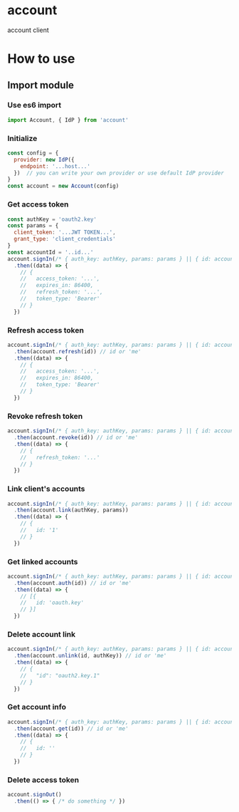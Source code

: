 # account
account client

# How to use
## Import module
### Use es6 import
```javascript
import Account, { IdP } from 'account'
```
### Initialize
```javascript
const config = {
  provider: new IdP({
    endpoint: '...host...'
  })  // you can write your own provider or use default IdP provider
}
const account = new Account(config)
```
### Get access token
```javascript
const authKey = 'oauth2.key'
const params = {
  client_token: '...JWT TOKEN...',
  grant_type: 'client_credentials'
}
const accountId = '..id...'
account.signIn(/* { auth_key: authKey, params: params } || { id: accountId } || { refresh_token: '...JWT TOKEN...' } */)
  .then((data) => {
    // {
    //   access_token: '...',
    //   expires_in: 86400,
    //   refresh_token: '...',
    //   token_type: 'Bearer'
    // }
  })
```
### Refresh access token
```javascript
account.signIn(/* { auth_key: authKey, params: params } || { id: accountId } || { refresh_token: '...JWT TOKEN...' } */)
  .then(account.refresh(id)) // id or 'me'
  .then((data) => {
    // {
    //   access_token: '...',
    //   expires_in: 86400,
    //   token_type: 'Bearer' 
    // }
  })
```
### Revoke refresh token
```javascript
account.signIn(/* { auth_key: authKey, params: params } || { id: accountId } || { refresh_token: '...JWT TOKEN...' } */)
  .then(account.revoke(id)) // id or 'me'
  .then((data) => {
    // {
    //   refresh_token: '...'
    // }
  })
```
### Link client's accounts
```javascript
account.signIn(/* { auth_key: authKey, params: params } || { id: accountId } || { refresh_token: '...JWT TOKEN...' } */)
  .then(account.link(authKey, params))
  .then((data) => {
    // {
    //   id: '1'
    // }
  })
```
### Get linked accounts
```javascript
account.signIn(/* { auth_key: authKey, params: params } || { id: accountId } || { refresh_token: '...JWT TOKEN...' } */)
  .then(account.auth(id)) // id or 'me'
  .then((data) => {
    // [{
    //   id: 'oauth.key'
    // }]
  })
```
### Delete account link
```javascript
account.signIn(/* { auth_key: authKey, params: params } || { id: accountId } || { refresh_token: '...JWT TOKEN...' } */)
  .then(account.unlink(id, authKey)) // id or 'me'
  .then((data) => {
    // {
    //   "id": "oauth2.key.1"
    // }
  })
```
### Get account info
```javascript
account.signIn(/* { auth_key: authKey, params: params } || { id: accountId } || { refresh_token: '...JWT TOKEN...' } */)
  .then(account.get(id)) // id or 'me'
  .then((data) => {
    // {
    //   id: ''
    // }
  })
```
### Delete access token
```javascript
account.signOut()
  .then(() => { /* do something */ })
```
